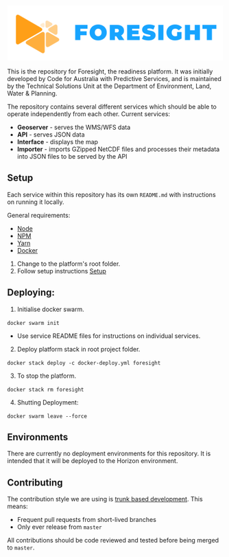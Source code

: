 ![Foresight logo](.github/logo.png)

This is the repository for Foresight, the readiness platform. It was initially developed by Code for Australia with Predictive Services, and is maintained by the Technical Solutions Unit at the Department of Environment, Land, Water & Planning.

The repository contains several different services which should be able to operate independently from each other. Current services:

- **Geoserver** - serves the WMS/WFS data
- **API** - serves JSON data
- **Interface** - displays the map
- **Importer** - imports GZipped NetCDF files and processes their metadata into JSON files to be served by the API


## Setup

Each service within this repository has its own `README.md` with instructions on running it locally.

General requirements:

- [Node](https://nodejs.org/en/)
- [NPM](https://www.npmjs.com/)
- [Yarn](https://yarnpkg.com/en/)
- [Docker](https://www.docker.com/)

1. Change to the platform's root folder.
2. Follow setup instructions [Setup](setup/README.md)


## Deploying:

1. Initialise docker swarm.

`docker swarm init`

- Use service README files for instructions on individual services.

2. Deploy platform stack in root project folder.

`docker stack deploy -c docker-deploy.yml foresight`

3. To stop the platform.

`docker stack rm foresight`

4. Shutting Deployment:

`docker swarm leave --force`


## Environments

There are currently no deployment environments for this repository. It is intended that it will be deployed to the Horizon environment.


## Contributing

The contribution style we are using is [trunk based development](https://trunkbaseddevelopment.com/). This means:

- Frequent pull requests from short-lived branches
- Only ever release from `master`

All contributions should be code reviewed and tested before being merged to `master`.
